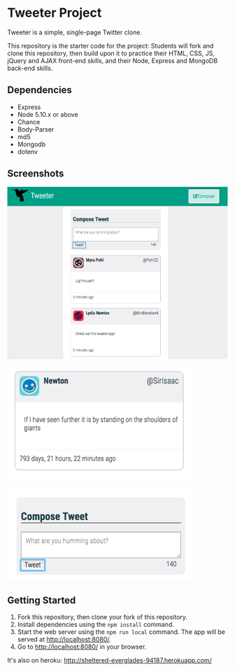 # Tweeter Project

Tweeter is a simple, single-page Twitter clone.

This repository is the starter code for the project: Students will fork and clone this repository, then build upon it to practice their HTML, CSS, JS, jQuery and AJAX front-end skills, and their Node, Express and MongoDB back-end skills.

## Dependencies

- Express
- Node 5.10.x or above
- Chance
- Body-Parser
- md5
- Mongodb
- dotenv

## Screenshots
!["Screenshot of tweeter home page"](https://github.com/thomaszs/tweeter/blob/master/docs/Tweet-page.png?raw=true)

!["Screenshot of tweet"](https://github.com/thomaszs/tweeter/blob/master/docs/Tweets.png?raw=true) 

!["Screenshot of tweet compose box"](https://github.com/thomaszs/tweeter/blob/master/docs/Tweet-box.png?raw=true)

## Getting Started

1. Fork this repository, then clone your fork of this repository.
2. Install dependencies using the `npm install` command.
3. Start the web server using the `npm run local` command. The app will be served at <http://localhost:8080/>.
4. Go to <http://localhost:8080/> in your browser.

It's also on heroku: http://sheltered-everglades-94187.herokuapp.com/